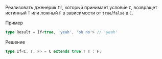 Реализовать дженерик `If`, который принимает условие `C`, возвращет истинный `T` или ложный `F` в зависимости от `true`/`false` в `C`.

Пример

```ts
type Result = If<true, 'yeah', 'oh no'> // 'yeah'
```

Решение

```ts
type If<C, T, F> = C extends true ? T : F;
```

